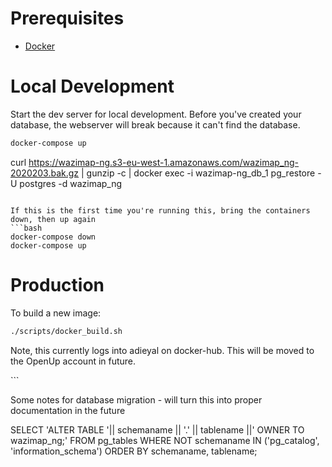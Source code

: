 # Prerequisites

- [Docker](https://docs.docker.com/docker-for-mac/install/)  

# Local Development

Start the dev server for local development. Before you've created your database, the webserver will break because it can't find the database. 
```bash
docker-compose up
```

curl https://wazimap-ng.s3-eu-west-1.amazonaws.com/wazimap_ng-2020203.bak.gz | gunzip -c | docker exec -i wazimap-ng_db_1 pg_restore -U postgres -d wazimap_ng
```

If this is the first time you're running this, bring the containers down, then up again
```bash
docker-compose down
docker-compose up
```

# Production
To build a new image:

```bash
./scripts/docker_build.sh
```

Note, this currently logs into adieyal on docker-hub. This will be moved to the OpenUp account in future.

<!-- Set the environment variables
export DATABASE_URL=postgis://wazimap_ng:wazimap_ng@localhost:5432/wazimap_ng
export DJANGO_SECRET_KEY=ffsrwerefdsfweffs
 -->
<!-- # Install GDAL for geodjango
On a mac
```bash
brew install gdal
 -->```

<!-- or some variation of apt-get for Ubuntu

then

```bash
pip install pygdal==$(gdal-config --version)
```

Note: you may get an error that says

Could not find a version that satisfies the requirement pygdal==1.11.3 (from versions: 1.8.1.0, 1.8.1.1, 1.8.1.2, 1.8.1.3, 1.9.2.0, 1.9.2.1, 1.9.2.3, 1.10.0.0, 1.10.0.1, 1.10.0.3, 1.10.1.0, 1.10.1.1, 1.10.1.3, 1.11.0.0, 1.11.0.1, 1.11.0.3, 1.11.1.0, 1.11.1.1, 1.11.1.3, 1.11.2.1, 1.11.2.3, 1.11.3.3, 1.11.4.3, 2.1.0.3) No matching distribution found for pygdal==1.11.3
If that happens, run the pip install again but with the highest version that still matches. e.g. in this case you would run pip install pygdal==1.11.3.3


GDAL installation errors are generally a result of mismatched versions between the python library and the system libraries. Ensure that you are installing the correct versions. If you are using dokku/heroku with the heroku geo buildpack, you should consult https://github.com/heroku/heroku-geo-buildpack - the default version of gdal is 2.4.0 at the time of writing.

## Note when installing with the Heroku geo buildpack

The Heroku geo buildpack installs the library in /app/.heroku-geo-buildpack/vendor. In order for pygdal to find it, you need to set the follow environment variables

PATH=/usr/local/sbin:/usr/local/bin:/usr/sbin:/usr/bin:/sbin:/bin:/app/.heroku-geo-buildpack/vendor/bin/
GDALHOME=/app/.heroku-geo-buildpack/vendor/

On dokku you would run the following
```bash
dokku config:set wazimap-ng --no-restart PATH=/usr/local/sbin:/usr/local/bin:/usr/sbin:/usr/bin:/sbin:/bin:/app/.heroku-geo-buildpack/vendor/bin/
dokku config:set wazimap-ng --no-restart GDALHOME=/app/.heroku-geo-buildpack/vendor/ -->




Some notes for database migration - will turn this into proper documentation in the future

SELECT 'ALTER TABLE '|| schemaname || '.' || tablename ||' OWNER TO wazimap_ng;'
FROM pg_tables WHERE NOT schemaname IN ('pg_catalog', 'information_schema')
ORDER BY schemaname, tablename;
